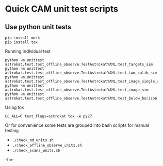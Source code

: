 # Quick CAM unit test scripts

## Use python unit tests
```
pip install mock
pip install tox
```

Running individual test
```
python -m unittest astrokat.test.test_offline_observe.TestAstrokatYAML.test_targets_sim
python -m unittest astrokat.test.test_offline_observe.TestAstrokatYAML.test_two_calib_sim
python -m unittest astrokat.test.test_offline_observe.TestAstrokatYAML.test_image_single_sim
python -m unittest astrokat.test.test_offline_observe.TestAstrokatYAML.test_image_sim
python -m unittest astrokat.test.test_offline_observe.TestAstrokatYAML.test_below_horizon
```
Using tox
```
LC_ALL=C test_flags=astrokat tox -e py27
```

Or for convenience some tests are grouped into bash scripts for manual testing
* `./check_nd_units.sh`
* `./check_offline_observe_units.sh`
* `./check_scans_units.sh`

-fin-
